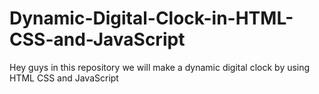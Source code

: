 # Dynamic-Digital-Clock-in-HTML-CSS-and-JavaScript
Hey guys in this repository we will make a dynamic digital clock by using HTML CSS and JavaScript
